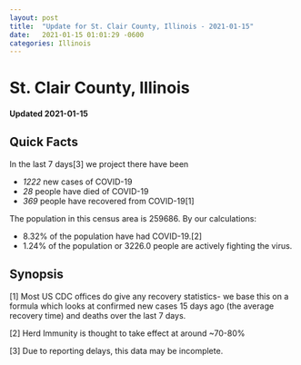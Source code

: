 ```yaml
---
layout: post
title:  "Update for St. Clair County, Illinois - 2021-01-15"
date:   2021-01-15 01:01:29 -0600
categories: Illinois
---
```


# St. Clair County, Illinois
#### Updated 2021-01-15

## Quick Facts

In the last 7 days[3] we project there have been
- *1222* new cases of COVID-19
- *28* people have died of COVID-19
- *369* people have recovered from COVID-19[1]

The population in this census area is 259686. By our calculations:
- 8.32% of the population have had COVID-19.[2]
- 1.24% of the population or 3226.0 people are actively fighting the virus.

## Synopsis




[1] Most US CDC offices do give any recovery statistics- we base this on a formula which looks at confirmed new cases
15 days ago (the average recovery time) and deaths over the last 7 days.

[2] Herd Immunity is thought to take effect at around ~70-80%

[3] Due to reporting delays, this data may be incomplete.
 
    